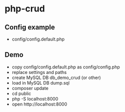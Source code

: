 # php-crud

## Config example
* config/config.default.php

## Demo
* copy config/config.default.php as config/config.php
* replace settings and paths
* create MySQL DB db_demo_crud (or other) 
* load in MySQL DB dump.sql
* composer update
* cd public
* php -S localhost:8000
* open http://localhost:8000
